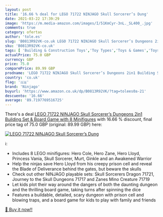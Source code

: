 ```yaml
---
layout: post
title: '16.66 % deal for LEGO 71722 NINJAGO Skull Sorcerer’s Dung'
date: 2021-03-22 17:39:29
image: 'https://m.media-amazon.com/images/I/51KmCyr-3nL._SL400_.jpg'
comments: true
category: ofertas
author: 'tole.es'
slug: 'B0813R92VK-co.uk LEGO 71722 NINJAGO Skull Sorcerer’s Dungeons 2in1...'
sku: 'B0813R92VK-co.uk'
tags: [ 'Building & Construction Toys','Toy Types','Toys & Games','Toys Store','lego','ninjago', ]
actualPrice: 75.0 GBP
currency: GBP
price: 75.0
comparePrice: 89.99 GBP
prodname: 'LEGO 71722 NINJAGO Skull Sorcerer’s Dungeons 2in1 Building Set & Board Game with 8 Minifigures'
country: 'co.uk'
flag: '🇬🇧'
brand: 'Ninjago'
buyurl: 'https://www.amazon.co.uk/dp/B0813R92VK/?tag=tolees0a-21'
descuento: '16.66'
average: '89.7197769516725'
---
```


There's a deal [LEGO 71722 NINJAGO Skull Sorcerer’s Dungeons 2in1 Building Set & Board Game with 8 Minifigures](https://www.amazon.co.uk/dp/B0813R92VK/?tag=tolees0a-21)  with  16.66 % discount, final price tag of  75.0 GBP (original: 89.99 GBP) here:

[![LEGO 71722 NINJAGO Skull Sorcerer’s Dung](https://m.media-amazon.com/images/I/51KmCyr-3nL._SL400_.jpg)](https://www.amazon.co.uk/dp/B0813R92VK/?tag=tolees0a-21)

ℹ️:

- Includes 8 LEGO minifigures: Hero Cole, Hero Zane, Hero Lloyd, Princess Vania, Skull Sorcerer, Murt, Ginkle and an Awakened Warrior
- Help the ninjas save Hero Lloyd from his creepy prison cell and reveal the Blade of Deliverance behind the gates, but beware the skulls
- Check out other NINJAGO playable sets: Skull Sorcerers Dragon 71721, Journey to the Skull Dungeons 71717 and Zanes Mino Creature 71719
- Let kids plot their way around the dangers of both the daunting dungeon and the thrilling board game, taking turns after spinning the dice
- Features a buildable, detailed, scary dungeon with prison cell and blowing traps, and a board game for kids to play with family and friends

[🛒 Buy it now!!](https://www.amazon.co.uk/dp/B0813R92VK/?tag=tolees0a-21)
